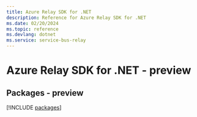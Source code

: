 ```yaml
---
title: Azure Relay SDK for .NET
description: Reference for Azure Relay SDK for .NET
ms.date: 02/20/2024
ms.topic: reference
ms.devlang: dotnet
ms.service: service-bus-relay
---
```

# Azure Relay SDK for .NET - preview
## Packages - preview
[!INCLUDE [packages](relay-index.md)]